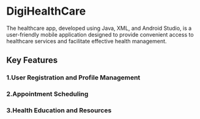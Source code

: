 # DigiHealthCare
The healthcare app, developed using Java, XML, and Android Studio, is a user-friendly mobile application designed to provide convenient access to healthcare services and facilitate effective health management. 
## Key Features
### 1.User Registration and Profile Management
### 2.Appointment Scheduling
### 3.Health Education and Resources
